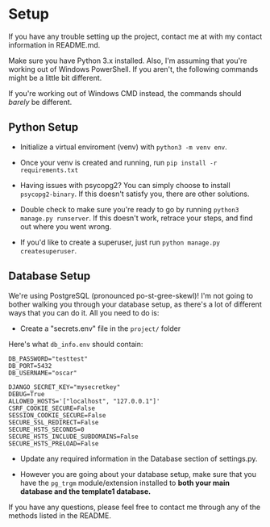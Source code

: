 # Setup

If you have any trouble setting up the project, contact me at with my contact information in README.md.

Make sure you have Python 3.x installed. Also, I'm assuming that you're working out of Windows PowerShell. If you aren't, the following commands might be a little bit different.

If you're working out of Windows CMD instead, the commands should _barely_ be different.

## Python Setup

- Initialize a virtual enviroment (venv) with `python3 -m venv env`.

- Once your venv is created and running, run `pip install -r requirements.txt`

- Having issues with psycopg2? You can simply choose to install `psycopg2-binary`. If this doesn't satisfy you, there are other solutions.

- Double check to make sure you're ready to go by running `python3 manage.py runserver`. If this doesn't work, retrace your steps, and find out where you went wrong.

- If you'd like to create a superuser, just run `python manage.py createsuperuser`.

## Database Setup

We're using PostgreSQL (pronounced po-st-gree-skewl)! I'm not going to bother walking you through your database setup, as there's a lot of different ways that you can do it. All you need to do is:

- Create a "secrets.env" file in the `project/` folder

Here's what `db_info.env` should contain:

```
DB_PASSWORD="testtest"
DB_PORT=5432
DB_USERNAME="oscar"

DJANGO_SECRET_KEY="mysecretkey"
DEBUG=True
ALLOWED_HOSTS='["localhost", "127.0.0.1"]'
CSRF_COOKIE_SECURE=False
SESSION_COOKIE_SECURE=False
SECURE_SSL_REDIRECT=False
SECURE_HSTS_SECONDS=0
SECURE_HSTS_INCLUDE_SUBDOMAINS=False
SECURE_HSTS_PRELOAD=False
```

- Update any required information in the Database section of settings.py.

- However you are going about your database setup, make sure that you have the `pg_trgm` module/extension installed to **both your main database and the template1 database.**

If you have any questions, please feel free to contact me through any of the methods listed in the README.
